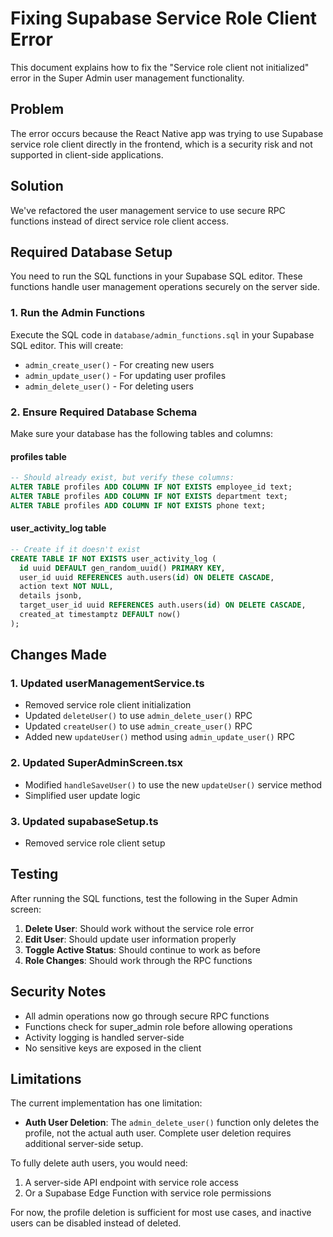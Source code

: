 # Fixing Supabase Service Role Client Error

This document explains how to fix the "Service role client not initialized" error in the Super Admin user management functionality.

## Problem

The error occurs because the React Native app was trying to use Supabase service role client directly in the frontend, which is a security risk and not supported in client-side applications.

## Solution

We've refactored the user management service to use secure RPC functions instead of direct service role client access.

## Required Database Setup

You need to run the SQL functions in your Supabase SQL editor. These functions handle user management operations securely on the server side.

### 1. Run the Admin Functions

Execute the SQL code in `database/admin_functions.sql` in your Supabase SQL editor. This will create:

- `admin_create_user()` - For creating new users
- `admin_update_user()` - For updating user profiles
- `admin_delete_user()` - For deleting users

### 2. Ensure Required Database Schema

Make sure your database has the following tables and columns:

#### profiles table

```sql
-- Should already exist, but verify these columns:
ALTER TABLE profiles ADD COLUMN IF NOT EXISTS employee_id text;
ALTER TABLE profiles ADD COLUMN IF NOT EXISTS department text;
ALTER TABLE profiles ADD COLUMN IF NOT EXISTS phone text;
```

#### user_activity_log table

```sql
-- Create if it doesn't exist
CREATE TABLE IF NOT EXISTS user_activity_log (
  id uuid DEFAULT gen_random_uuid() PRIMARY KEY,
  user_id uuid REFERENCES auth.users(id) ON DELETE CASCADE,
  action text NOT NULL,
  details jsonb,
  target_user_id uuid REFERENCES auth.users(id) ON DELETE CASCADE,
  created_at timestamptz DEFAULT now()
);
```

## Changes Made

### 1. Updated userManagementService.ts

- Removed service role client initialization
- Updated `deleteUser()` to use `admin_delete_user()` RPC
- Updated `createUser()` to use `admin_create_user()` RPC
- Added new `updateUser()` method using `admin_update_user()` RPC

### 2. Updated SuperAdminScreen.tsx

- Modified `handleSaveUser()` to use the new `updateUser()` service method
- Simplified user update logic

### 3. Updated supabaseSetup.ts

- Removed service role client setup

## Testing

After running the SQL functions, test the following in the Super Admin screen:

1. **Delete User**: Should work without the service role error
2. **Edit User**: Should update user information properly
3. **Toggle Active Status**: Should continue to work as before
4. **Role Changes**: Should work through the RPC functions

## Security Notes

- All admin operations now go through secure RPC functions
- Functions check for super_admin role before allowing operations
- Activity logging is handled server-side
- No sensitive keys are exposed in the client

## Limitations

The current implementation has one limitation:

- **Auth User Deletion**: The `admin_delete_user()` function only deletes the profile, not the actual auth user. Complete user deletion requires additional server-side setup.

To fully delete auth users, you would need:

1. A server-side API endpoint with service role access
2. Or a Supabase Edge Function with service role permissions

For now, the profile deletion is sufficient for most use cases, and inactive users can be disabled instead of deleted.
